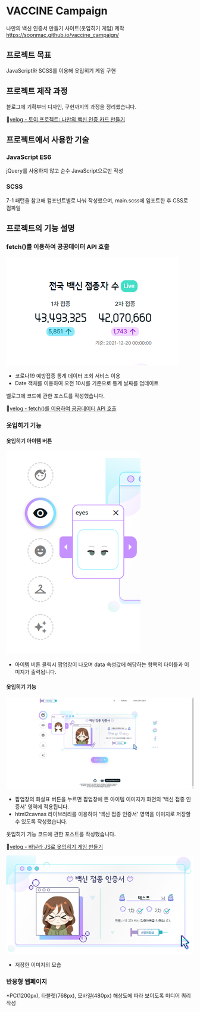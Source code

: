 # VACCINE Campaign 
나만의 백신 인증서 만들기 사이트(옷입히기 게임) 제작 
https://soonmac.github.io/vaccine_campaign/

## 프로젝트 목표

JavaScript와 SCSS를 이용해 옷입히기 게임 구현

## 프로젝트 제작 과정
블로그에 기획부터 디자인, 구현까지의 과정을 정리했습니다.

📎[velog - 토이 프로젝트: 나만의 백신 인증 카드 만들기](https://velog.io/@soonmac/%ED%86%A0%EC%9D%B4-%ED%94%84%EB%A1%9C%EC%A0%9D%ED%8A%B8-%EB%82%98%EB%A7%8C%EC%9D%98-%EB%B0%B1%EC%8B%A0-%EC%9D%B8%EC%A6%9D-%EC%B9%B4%EB%93%9C-%EB%A7%8C%EB%93%A4%EA%B8%B0)

## 프로젝트에서 사용한 기술
### JavaScript ES6

jQuery를 사용하지 않고 순수 JavaScript으로만 작성

### SCSS 

7-1 패턴을 참고해 컴포넌트별로 나눠 작성했으며, main.scss에 임포트한 후 CSS로 컴파일

## 프로젝트의 기능 설명
### fetch()를 이용하여 공공데이터 API 호출 
![공공데이터 API 이용](cap_01.PNG)
* 코로나19 예방접종 통계 데이터 조회 서비스 이용
* Date 객체를 이용하여 오전 10시를 기준으로 통계 날짜를 업데이트

벨로그에 코드에 관한 포스트를 작성했습니다.

📎[velog - fetch()를 이용하여 공공데이터 API 호출](https://velog.io/@soonmac/fetch%EB%A5%BC-%EC%9D%B4%EC%9A%A9%ED%95%98%EC%97%AC-%EA%B3%B5%EA%B3%B5%EB%8D%B0%EC%9D%B4%ED%84%B0-API-%ED%98%B8%EC%B6%9C%ED%95%98%EA%B8%B0)

### 옷입히기 기능
#### 옷입히기 아이템 버튼
![아이템버튼](cap_02.PNG)
* 아이템 버튼 클릭시 팝업창이 나오며 data 속성값에 해당하는 항목의 타이틀과 이미지가 출력됩니다.
  
#### 옷입히기 기능
![옷입히기기능](cap_03.PNG)
* 팝업창의 화살표 버튼을 누르면 팝업창에 뜬 아이템 이미지가 화면의 '백신 접종 인증서' 영역에 적용됩니다.
* html2cavnas 라이브러리를 이용하여 '백신 접종 인증서' 영역을 이미지로 저장할 수 있도록 작성했습니다.

옷입히기 기능 코드에 관한 포스트를 작성했습니다.

📎[velog - 바닐라 JS로 옷입히기 게임 만들기](https://velog.io/@soonmac/%EB%B0%94%EB%8B%90%EB%9D%BC-JS%EB%A1%9C-%EC%98%B7%EC%9E%85%ED%9E%88%EA%B8%B0-%EA%B2%8C%EC%9E%84-%EB%A7%8C%EB%93%A4%EA%B8%B0)

![이미지저장](cap_04.PNG)
* 저장한 이미지의 모습
  

### 반응형 웹페이지
*PC(1200px), 타블렛(768px), 모바일(480px) 해상도에 따라 보이도록 미디어 쿼리 작성


 

